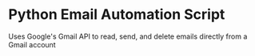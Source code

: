 # Python Email Automation Script
Uses Google's Gmail API to read, send, and delete emails directly from a Gmail account
